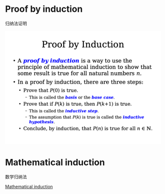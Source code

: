 # Proof by induction
归纳法证明

![600](../../../../../Resources/2.%20Mathematics/0.%20Foundations%20of%20mathematics/Mathematical%20proof/Methods%20of%20proof/Proof%20by%20induction/Proof%20by%20induction.png)

# Mathematical induction
数学归纳法

[Mathematical induction](../../../../../Resources/2.%20Mathematics/0.%20Foundations%20of%20mathematics/Mathematical%20proof/Mathematical%20induction.pdf)